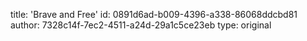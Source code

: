 title: 'Brave and Free'
id: 0891d6ad-b009-4396-a338-86068ddcbd81
author: 7328c14f-7ec2-4511-a24d-29a1c5ce23eb
type: original
